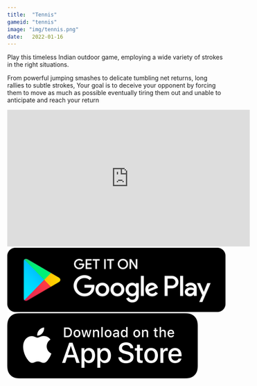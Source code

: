 ```yaml
---
title:  "Tennis"
gameid: "tennis"
image: "img/tennis.png"
date:   2022-01-16
---
```


Play this timeless Indian outdoor game, employing a wide variety of strokes in the right situations.

From powerful jumping smashes to delicate tumbling net returns, long rallies to subtle strokes, Your goal is to deceive your opponent by forcing them to move as much as possible eventually tiring them out and unable to anticipate and reach your return

<div class="video-container">
    <iframe width="560" height="315" src="https://www.youtube.com/embed/24xLVa5p2to" frameborder="0"
            allow="autoplay; encrypted-media" allowfullscreen></iframe>
</div>
<div class="downloadButtonsContainer">
    <a class="playStoreLink" target="_blank"
       href="https://play.google.com/store/apps/details?id=com.rGyani.badminton">
        <img class="playStore" src="img/ui/playstore.png"></a>
    <a class="appStoreLink" target="_blank"
       href="https://apps.apple.com/us/app/badminton-2d/id1578451339">
        <img class="appStore" src="img/ui/appstore.png"></a>
</div>
